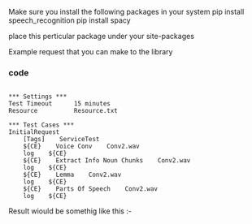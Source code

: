Make sure you install the following packages in your system 
pip install speech_recognition 
pip install spacy


place this perticular package under your site-packages 


Example request that you can make to the library 


###    code

```

*** Settings ***
Test Timeout      15 minutes
Resource          Resource.txt

*** Test Cases ***
InitialRequest
    [Tags]    ServiceTest
    ${CE}    Voice Conv    Conv2.wav
    log    ${CE}
    ${CE}    Extract Info Noun Chunks    Conv2.wav
    log    ${CE}
    ${CE}    Lemma    Conv2.wav
    log    ${CE}
    ${CE}    Parts Of Speech    Conv2.wav
    log    ${CE}

```


Result wiould be somethig like this :- 


